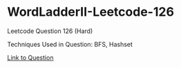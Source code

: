 # WordLadderII-Leetcode-126

Leetcode Question 126 (Hard)

Techniques Used in Question:
BFS, Hashset

[Link to Question](https://leetcode.com/problems/word-ladder-ii/)
